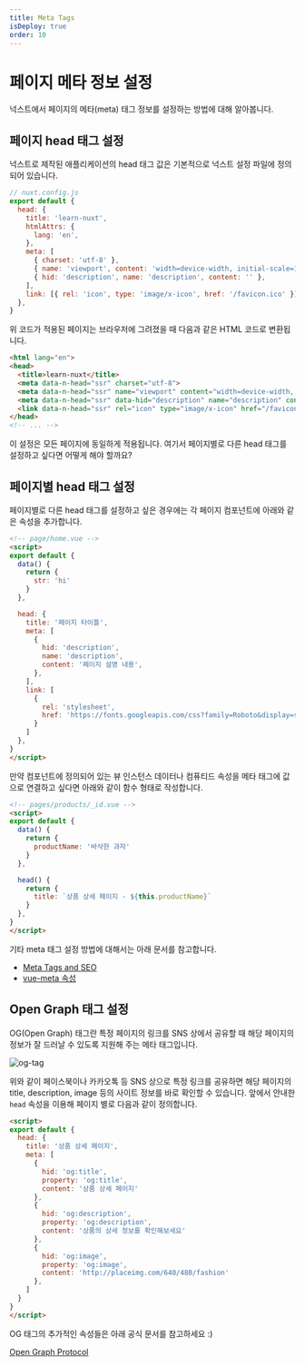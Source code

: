 ```yaml
---
title: Meta Tags
isDeploy: true
order: 10
---
```


# 페이지 메타 정보 설정

넉스트에서 페이지의 메타(meta) 태그 정보를 설정하는 방법에 대해 알아봅니다.

## 페이지 head 태그 설정

넉스트로 제작된 애플리케이션의 head 태그 값은 기본적으로 넉스트 설정 파일에 정의되어 있습니다.

```js
// nuxt.config.js
export default {
  head: {
    title: 'learn-nuxt',
    htmlAttrs: {
      lang: 'en',
    },
    meta: [
      { charset: 'utf-8' },
      { name: 'viewport', content: 'width=device-width, initial-scale=1' },
      { hid: 'description', name: 'description', content: '' },
    ],
    link: [{ rel: 'icon', type: 'image/x-icon', href: '/favicon.ico' }],
  },
}
```

위 코드가 적용된 페이지는 브라우저에 그려졌을 때 다음과 같은 HTML 코드로 변환됩니다.

```html
<html lang="en">
<head>
  <title>learn-nuxt</title>
  <meta data-n-head="ssr" charset="utf-8">
  <meta data-n-head="ssr" name="viewport" content="width=device-width, initial-scale=1">
  <meta data-n-head="ssr" data-hid="description" name="description" content="">
  <link data-n-head="ssr" rel="icon" type="image/x-icon" href="/favicon.ico">
</head>
<!-- ... -->
```

이 설정은 모든 페이지에 동일하게 적용됩니다. 여기서 페이지별로 다른 head 태그를 설정하고 싶다면 어떻게 해야 할까요?

## 페이지별 head 태그 설정

페이지별로 다른 head 태그를 설정하고 싶은 경우에는 각 페이지 컴포넌트에 아래와 같은 속성을 추가합니다.

```html
<!-- page/home.vue -->
<script>
export default {
  data() {
    return {
      str: 'hi'
    }
  },

  head: {
    title: '페이지 타이틀',
    meta: [
      {
        hid: 'description',
        name: 'description',
        content: '페이지 설명 내용',
      },
    ],
    link: [
      {
        rel: 'stylesheet',
        href: 'https://fonts.googleapis.com/css?family=Roboto&display=swap'
      }
    ]
  },
}
</script>
```

만약 컴포넌트에 정의되어 있는 뷰 인스턴스 데이터나 컴퓨티드 속성을 메타 태그에 값으로 연결하고 싶다면 아래와 같이 함수 형태로 작성합니다.

```html
<!-- pages/products/_id.vue -->
<script>
export default {
  data() {
    return {
      productName: '바삭한 과자'
    }
  },

  head() {
    return {
      title: `상품 상세 페이지 - ${this.productName}`
    }
  },
}
</script>
```

기타 meta 태그 설정 방법에 대해서는 아래 문서를 참고합니다.

- [Meta Tags and SEO](https://nuxtjs.org/docs/2.x/features/meta-tags-seo)
- [vue-meta 속성](https://vue-meta.nuxtjs.org/api/#metainfo-properties)

## Open Graph 태그 설정

OG(Open Graph) 태그란 특정 페이지의 링크를 SNS 상에서 공유할 때 해당 페이지의 정보가 잘 드러날 수 있도록 지원해 주는 메타 태그입니다.

![og-tag](./images/og-tag.png)

위와 같이 페이스북이나 카카오톡 등 SNS 상으로 특정 링크를 공유하면 해당 페이지의 title, description, image 등의 사이트 정보를 바로 확인할 수 있습니다. 앞에서 안내한 `head` 속성을 이용해 페이지 별로 다음과 같이 정의합니다.

```html
<script>
export default {
  head: {
    title: '상품 상세 페이지',
    meta: [
      {
        hid: 'og:title',
        property: 'og:title',
        content: '상품 상세 페이지'
      },
      {
        hid: 'og:description',
        property: 'og:description',
        content: '상품의 상세 정보를 확인해보세요'
      },
      {
        hid: 'og:image',
        property: 'og:image',
        content: 'http://placeimg.com/640/480/fashion'
      },
    ]
  }
}
</script>
```

OG 태그의 추가적인 속성들은 아래 공식 문서를 참고하세요 :)

[Open Graph Protocol](https://ogp.me/)